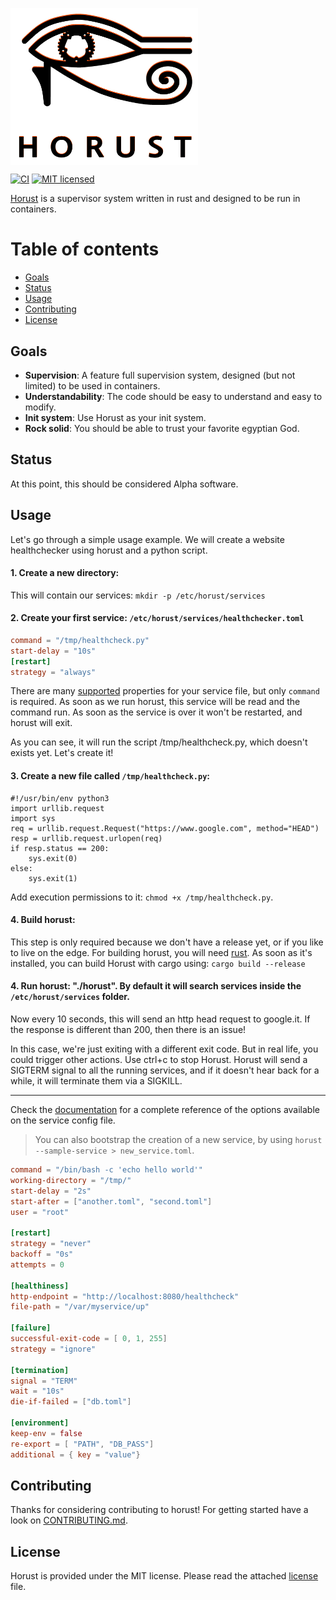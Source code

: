 [<img src="https://github.com/FedericoPonzi/Horust/raw/master/res/horust-logo.png" width="300" align="center">](https://github.com/FedericoPonzi/Horust/raw/master/res/horust-logo.png)

[![CI](https://github.com/FedericoPonzi/horust/workflows/CI/badge.svg?branch=master&event=push)](https://github.com/FedericoPonzi/Horust/actions?query=workflow%3ACI) [![MIT licensed](https://img.shields.io/badge/license-MIT-blue.svg)](./LICENSE)

[Horust](https://github.com/FedericoPonzi/Horust) is a supervisor system written in rust and designed to be run in containers. 

# Table of contents
* [Goals](#goals)
* [Status](#status)
* [Usage](#usage)
* [Contributing](#contributing)
* [License](#license)

## Goals
* **Supervision**: A feature full supervision system, designed (but not limited) to be used in containers.
* **Understandability**: The code should be easy to understand and easy to modify.
* **Init system**: Use Horust as your init system.
* **Rock solid**: You should be able to trust your favorite egyptian God.

## Status
At this point, this should be considered Alpha software.

## Usage
Let's go through a simple usage example. We will create a website healthchecker using horust and a python script.

#### 1. Create a new directory: 
This will contain our services: `mkdir -p /etc/horust/services`

#### 2. Create your first service: `/etc/horust/services/healthchecker.toml`
```toml
command = "/tmp/healthcheck.py"
start-delay = "10s"
[restart]
strategy = "always"
``` 
There are many [supported](https://github.com/FedericoPonzi/Horust/blob/master/DOCUMENTATION.md) properties for your service file, but only `command` is required.
As soon as we run horust, this service will be read and the command run. As soon as the service is over it won't be restarted, and horust will exit.

As you can see, it will run the script /tmp/healthcheck.py, which doesn't exists yet. Let's create it!

#### 3. Create a new file called `/tmp/healthcheck.py`:
```
#!/usr/bin/env python3
import urllib.request
import sys
req = urllib.request.Request("https://www.google.com", method="HEAD")
resp = urllib.request.urlopen(req)
if resp.status == 200:
    sys.exit(0)
else:
    sys.exit(1)
```
Add execution permissions to it: `chmod +x /tmp/healthcheck.py`.

#### 4. Build horust:
This step is only required because we don't have a release yet, or if you like to live on the edge.
For building horust, you will need [rust](https://www.rust-lang.org/learn/get-started). 
As soon as it's installed, you can build Horust with cargo using: `cargo build --release`

#### 4. Run horust: "./horust". By default it will search services inside the `/etc/horust/services` folder.
Now every 10 seconds, this will send an http head request to google.it. 
If the response is different than 200, then there is an issue!

In this case, we're just exiting with a different exit code. But in real life, you could trigger other actions.
Use ctrl+c to stop Horust. Horust will send a SIGTERM signal to all the running services, and if it doesn't hear back for a while, it will terminate them via a SIGKILL.

---

Check the [documentation](https://github.com/FedericoPonzi/Horust/blob/master/DOCUMENTATION.md) for a complete reference of the options available on the service config file.

> You can also bootstrap the creation of a new service, by using `horust --sample-service > new_service.toml`.

```toml
command = "/bin/bash -c 'echo hello world'"
working-directory = "/tmp/"
start-delay = "2s"
start-after = ["another.toml", "second.toml"]
user = "root"

[restart]
strategy = "never"
backoff = "0s"
attempts = 0

[healthiness]
http-endpoint = "http://localhost:8080/healthcheck"
file-path = "/var/myservice/up"

[failure]
successful-exit-code = [ 0, 1, 255]
strategy = "ignore"

[termination]
signal = "TERM"
wait = "10s"
die-if-failed = ["db.toml"]

[environment]
keep-env = false
re-export = [ "PATH", "DB_PASS"]
additional = { key = "value"} 
```

## Contributing
Thanks for considering contributing to horust! For getting started have a look on [CONTRIBUTING.md](https://github.com/FedericoPonzi/Horust/blob/master/DEVELOPMENT.md).

## License
Horust is provided under the MIT license. Please read the attached [license](https://github.com/FedericoPonzi/horust/blob/master/LICENSE) file.


